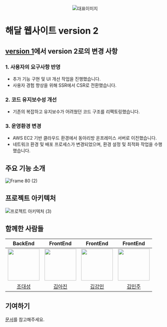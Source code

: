 <div align="center">

![대표이미지](https://github.com/user-attachments/assets/9945344b-12fb-4ac1-9643-f40a0807095e)


</div>

# 해달 웹사이트 version 2

## [version 1](https://github.com/KNU-HAEDAL-Website/frontend-v1)에서 version 2로의 변경 사항

### 1. 사용자의 요구사항 반영
- 추가 기능 구현 및 UI 개선 작업을 진행했습니다.
- 사용자 경험 향상을 위해 SSR에서 CSR로 전환했습니다.

### 2. 코드 유지보수성 개선
- 기존의 복잡하고 유지보수가 어려웠던 코드 구조를 리팩토링했습니다.

### 3. 운영환경 변경
- AWS EC2 기반 클라우드 환경에서 동아리방 온프레미스 서버로 이전했습니다.
- 네트워크 환경 및 배포 프로세스가 변경되었으며, 환경 설정 및 최적화 작업을 수행했습니다.

## 주요 기능 소개
![Frame 80 (2)](https://github.com/user-attachments/assets/e8390c7c-08d7-4cab-a35f-2cde7a51355a)

## 프로젝트 아키텍처
![프로젝트 아키텍처 (3)](https://github.com/user-attachments/assets/e7b93b7e-df07-4e52-8eb3-319bde12d48f)

## 함께한 사람들

|BackEnd|FrontEnd|FrontEnd|FrontEnd|
|:-----:|:---:|:-----:|:---:|
|[<img src="https://github.com/tfer2442.png" width="100px">](https://github.com/tfer2442)|[<img src="https://github.com/ppochaco.png" width="100px">](https://github.com/ppochaco)|[<img src="https://github.com/Dobbymin.png" width="100px">](https://github.com/Dobbymin)|[<img src="https://github.com/joojjang.png" width="100px">](https://github.com/joojjang)|
|[조대성](https://github.com/tfer2442)|[김아진](https://github.com/ppochaco)|[김강민](https://github.com/Dobbymin)|[김민주](https://github.com/joojjang)|

## 기여하기
[문서](https://www.knu-haedal.com/activity/1/1/boards/1/posts/1)를 참고해주세요.
